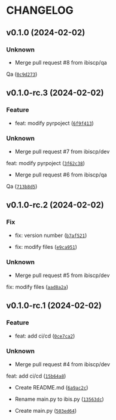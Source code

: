 # CHANGELOG



## v0.1.0 (2024-02-02)

### Unknown

* Merge pull request #8 from ibiscp/qa

Qa ([`0c9d273`](https://github.com/ibiscp/simple_python/commit/0c9d273d4aebeaed3da398770393538be03ac2cb))


## v0.1.0-rc.3 (2024-02-02)

### Feature

* feat: modify pyrpoject ([`6f9f413`](https://github.com/ibiscp/simple_python/commit/6f9f413d6ec2391c6c559a8101e795e2df6a6a76))

### Unknown

* Merge pull request #7 from ibiscp/dev

feat: modify pyrpoject ([`3f62c38`](https://github.com/ibiscp/simple_python/commit/3f62c380ce3b86d19b0ec083bab60c9ff428d3d0))

* Merge pull request #6 from ibiscp/qa

Qa ([`713b8d5`](https://github.com/ibiscp/simple_python/commit/713b8d589502178051729d782c4b966bcb92d546))


## v0.1.0-rc.2 (2024-02-02)

### Fix

* fix: version number ([`b7af521`](https://github.com/ibiscp/simple_python/commit/b7af521485ffc7f93ea423e343f38795a35de928))

* fix: modify files ([`e9ca951`](https://github.com/ibiscp/simple_python/commit/e9ca951f392e38d674e3c3a6944f4b8fc4d3fb30))

### Unknown

* Merge pull request #5 from ibiscp/dev

fix: modify files ([`aad8a2a`](https://github.com/ibiscp/simple_python/commit/aad8a2ab788ff9af4842ff75880ac8aeb513b094))


## v0.1.0-rc.1 (2024-02-02)

### Feature

* feat: add ci/cd ([`0ce7ca2`](https://github.com/ibiscp/simple_python/commit/0ce7ca248ecd0b0cc765cfa297c527cb1ff37dcb))

### Unknown

* Merge pull request #4 from ibiscp/dev

feat: add ci/cd ([`15b64a8`](https://github.com/ibiscp/simple_python/commit/15b64a86ad6d49bfe8af026fe8a16e5439653b00))

* Create README.md ([`6a9ac2c`](https://github.com/ibiscp/simple_python/commit/6a9ac2c632f5333fa52cdc28d8a3f231edd1aca6))

* Rename main.py to ibis.py ([`13563dc`](https://github.com/ibiscp/simple_python/commit/13563dcc0796332d5d69a252179d9184ee4b2064))

* Create main.py ([`503ed64`](https://github.com/ibiscp/simple_python/commit/503ed6484e1e15d5ba74b2c6a24368de30228610))
